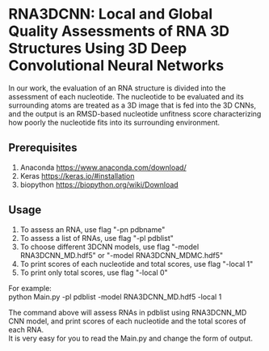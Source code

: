 # RNA3DCNN: Local and Global Quality Assessments of RNA 3D Structures Using 3D Deep Convolutional Neural Networks

In our work, the evaluation of an RNA structure is divided into the assessment of each nucleotide. The nucleotide to be evaluated and its surrounding atoms are treated as a 3D image that is fed into the 3D CNNs, and the output is an RMSD-based nucleotide unfitness score characterizing how poorly the nucleotide fits into its surrounding environment.

## Prerequisites
1. Anaconda https://www.anaconda.com/download/
2. Keras https://keras.io/#installation
3. biopython https://biopython.org/wiki/Download

## Usage

1. To assess an RNA, use flag "-pn pdbname" 
2. To assess a list of RNAs, use flag "-pl pdblist"
3. To choose different 3DCNN models, use flag "-model RNA3DCNN_MD.hdf5" or "-model RNA3DCNN_MDMC.hdf5"
4. To print scores of each nucleotide and total scores, use flag "-local 1"
5. To print only total scores, use flag "-local 0"

For example:<br />
python Main.py -pl pdblist -model RNA3DCNN_MD.hdf5 -local 1<br />

The command above will assess RNAs in pdblist using RNA3DCNN_MD CNN model, and print scores of each nucleotide and the total scores of each RNA.<br />
It is very easy for you to read the Main.py and change the form of output.
